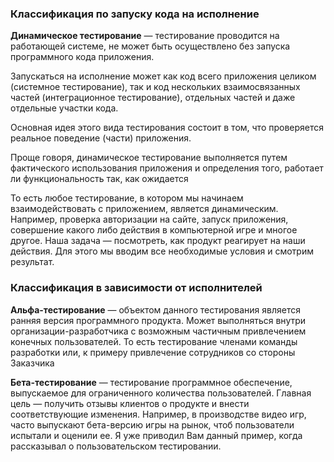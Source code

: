 ### Классификация по запуску кода на исполнение

**Динамическое тестирование** — тестирование проводится на работающей системе, не может быть осуществлено без запуска программного кода приложения.

Запускаться на исполнение может как код всего приложения целиком (системное тестирование), так и код нескольких взаимосвязанных частей (интеграционное тестирование), отдельных частей и даже отдельные участки кода.

Основная идея этого вида тестирования состоит в том, что проверяется реальное поведение (части) приложения.

Проще говоря, динамическое тестирование выполняется путем фактического использования приложения и определения того, работает ли функциональность так, как ожидается

То есть любое тестирование, в котором мы начинаем взаимодействовать с приложением, является динамическим. Например, проверка авторизации на сайте, запуск приложения, совершение какого либо действия в компьютерной игре и многое другое. Наша задача — посмотреть, как продукт реагирует на наши действия. Для этого мы вводим все необходимые условия и смотрим результат.







### Классификация в зависимости от исполнителей

**Альфа-тестирование** — объектом данного тестирования является ранняя версия программного продукта. Может выполняться внутри организации-разработчика с возможным частичным привлечением конечных пользователей. То есть тестирование членами команды разработки или, к примеру привлечение сотрудников со стороны Заказчика

**Бета-тестирование** — тестирование программное обеспечение, выпускаемое для ограниченного количества пользователей. Главная цель — получить отзывы клиентов о продукте и внести соответствующие изменения. Например, в производстве видео игр, часто выпускают бета-версию игры на рынок, чтоб пользователи испытали и оценили ее. Я уже приводил Вам данный пример, когда рассказывал о пользовательском тестировании.







